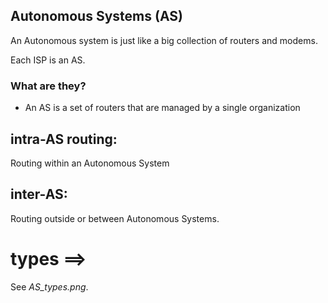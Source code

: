 


## Autonomous Systems  (AS)

An Autonomous system is just like a big collection of
routers and modems.

Each ISP is an AS.


### What are they?
- An AS is a set of routers that are managed by a single organization



## intra-AS routing:
Routing within an Autonomous System

## inter-AS:
Routing outside or between Autonomous Systems.



# types ==>
See *AS_types.png*.




